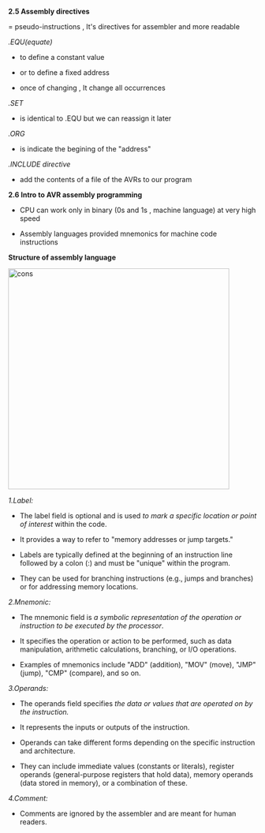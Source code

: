**2.5 Assembly directives** 

= pseudo-instructions , It's directives for assembler and more readable

_.EQU(equate)_

- to define a constant value

- or to define a fixed address

- once of changing , It change all occurrences

_.SET_

- is identical to .EQU but we can reassign it later

_.ORG_

- is indicate the begining of the "address"

_.INCLUDE directive_

- add the contents of a file of the AVRs to our program


**2.6 Intro to AVR assembly programming**

- CPU can work only in binary (0s and 1s , machine language) at very high speed

- Assembly languages provided mnemonics for machine code instructions

**Structure of assembly language**

<img width="448" alt="cons" src="https://github.com/PeerawatAltoTechCourse/Microprocessor/assets/132571902/498a1314-0424-4f1f-9e3b-fae889c7feef">

_1.Label:_ 

- The label field is optional and is used _to mark a specific location or point of interest_ within the code.

- It provides a way to refer to "memory addresses or jump targets."

- Labels are typically defined at the beginning of an instruction line followed by a colon (:) and must be "unique" within the program.

- They can be used for branching instructions (e.g., jumps and branches) or for addressing memory locations.

_2.Mnemonic:_ 

- The mnemonic field is _a symbolic representation of the operation or instruction to be executed by the processor_.

- It specifies the operation or action to be performed, such as data manipulation, arithmetic calculations, branching, or I/O operations. 

- Examples of mnemonics include "ADD" (addition), "MOV" (move), "JMP" (jump), "CMP" (compare), and so on.

_3.Operands:_ 

- The operands field specifies _the data or values that are operated on by the instruction._

- It represents the inputs or outputs of the instruction. 

- Operands can take different forms depending on the specific instruction and architecture. 

- They can include immediate values (constants or literals), register operands (general-purpose registers that hold data), memory operands (data stored in memory), or a combination of these. 

_4.Comment:_ 

- Comments are ignored by the assembler and are meant for human readers. 


